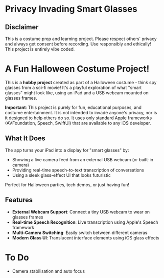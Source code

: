 # Privacy Invading Smart Glasses

## Disclaimer

This is a costume prop and learning project. Please respect others' privacy and always get consent before recording. Use responsibly and ethically! This project is entirely vibe coded.


# A Fun Halloween Costume Project!

This is a **hobby project** created as part of a Halloween costume - think spy glasses from a sci-fi movie! It's a playful exploration of what "smart glasses" might look like, using an iPad and a USB webcam mounted on glasses frames.

**Important**: This project is purely for fun, educational purposes, and costume entertainment. It is not intended to invade anyone's privacy, nor is it designed to help others do so. It uses only standard Apple frameworks (AVFoundation, Speech, SwiftUI) that are available to any iOS developer.

## What It Does

The app turns your iPad into a display for "smart glasses" by:
- Showing a live camera feed from an external USB webcam (or built-in camera)
- Providing real-time speech-to-text transcription of conversations
- Using a sleek glass-effect UI that looks futuristic

Perfect for Halloween parties, tech demos, or just having fun!

## Features

- **External Webcam Support**: Connect a tiny USB webcam to wear on glasses frames
- **Real-time Speech Recognition**: Live transcription using Apple's Speech framework
- **Multi-Camera Switching**: Easily switch between different cameras
- **Modern Glass UI**: Translucent interface elements using iOS glass effects


# To Do
- Camera stabilisation and auto focus
